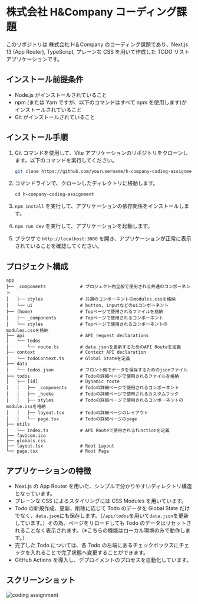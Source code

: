 # 株式会社 H&Company コーディング課題

このリポジトリは 株式会社 H＆Company のコーディング課題であり、Next.js 13 (App Router), TypeScript, プレーンな CSS を用いて作成した TODO リストアプリケーションです。

## インストール前提条件

- Node.js がインストールされていること
- npm (または Yarn ですが、以下のコマンドはすべて npm を使用します)がインストールされていること
- Git がインストールされていること

## インストール手順

1. Git コマンドを使用して、Vite アプリケーションのリポジトリをクローンします。以下のコマンドを実行してください。

   ```bash
   git clone https://github.com/yourusername/h-company-coding-assignment.git
   ```

2. コマンドラインで、クローンしたディレクトリに移動します。

   ```
   cd h-company-coding-assignment
   ```

3. `npm install` を実行して、アプリケーションの依存関係をインストールします。

4. `npm run dev` を実行して、アプリケーションを起動します。

5. ブラウザで `http://localhost:3000` を開き、アプリケーションが正常に表示されていることを確認してください。

## プロジェクト構成

```plaintext
app
├── _components             # プロジェクト内全般で使用される共通のコンポーネント
│   ├── styles              # 共通のコンポーネントのmodules.cssを格納
│   └── ui                  # button, inputなどのuiコンポーネント
├── (home)                  # Topページで使用されるファイルを格納
│   ├── _components         # Topページで使用されるコンポーネント
│   └── styles              # Topページで使用されるコンポーネントのmodules.cssを格納
├── api                     # API request declarations
│   └── todos
│       └── route.ts        # data.jsonを更新するためのAPI Routeを定義
├── context                 # Context API declaration
│   └── todoContext.ts      # Global Stateを定義
├── data
│   └── todos.json          # フロント側でデータを保存するためのjsonファイル
├── todos                   # Todoの詳細ページで使用されるファイルを格納
│   ├── [id]                # Dynamic route
│   │   ├── _components     # Todoの詳細ページで使用されるコンポーネント
│   │   ├── _hooks          # Todoの詳細ページで使用されるカスタムフック
│   │   ├── styles          # Todoの詳細ページで使用されるコンポーネントのmodule.cssを格納
│   │   ├── layout.tsx      # Todoの詳細ページのレイアウト
│   │   └── page.tsx        # Todoの詳細ページのpage
├── utils
|   └── index.ts            # API Routeで使用されるfunctionを定義
├── favicon.ico
├── globals.css
├── layout.tsx              # Root Layout
└── page.tsx                # Root Page
```

## アプリケーションの特徴

- Next.js の App Router を用いた、シンプルで分かりやすいディレクトリ構造となっています。
- プレーンな CSS によるスタイリングには CSS Modules を用いています。
- Todo の新規作成、更新、削除に応じて Todo のデータを Global State だけでなく、`data.json`にも保存します。（`/api/todos`を用いて`data.json`を更新しています。）その為、ページをリロードしても Todo のデータはリセットされることなく表示されます。（※こちらの機能はローカル環境のみで動作します。）
- 完了した Todo については、各 Todo の左端にあるチェックボックスにチェックを入れることで完了状態へ変更することができます。
- GitHub Actions を導入し、デプロイメントのプロセスを自動化しています。

## スクリーンショット

![coding assignment](https://github.com/keento0809/h-company-coding-assignment/assets/65790344/b08a9599-90a8-41c3-8f78-43c46acaed30)
